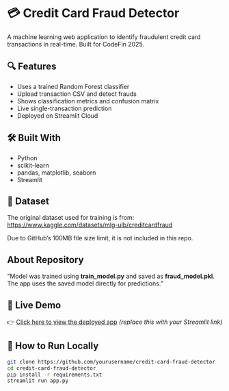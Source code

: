 # 💳 Credit Card Fraud Detector

A machine learning web application to identify fraudulent credit card transactions in real-time. Built for CodeFin 2025.

## 🔍 Features
- Uses a trained Random Forest classifier
- Upload transaction CSV and detect frauds
- Shows classification metrics and confusion matrix
- Live single-transaction prediction
- Deployed on Streamlit Cloud

## 🛠️ Built With
- Python
- scikit-learn
- pandas, matplotlib, seaborn
- Streamlit

## 📂 Dataset
The original dataset used for training is from:
https://www.kaggle.com/datasets/mlg-ulb/creditcardfraud

Due to GitHub’s 100MB file size limit, it is not included in this repo.

## About Repository 
“Model was trained using **train_model.py** and saved as **fraud_model.pkl**. The app uses the saved model directly for predictions.”

## 🚀 Live Demo
👉 [Click here to view the deployed app](#) *(replace this with your Streamlit link)*

## 📂 How to Run Locally
```bash
git clone https://github.com/yourusername/credit-card-fraud-detector
cd credit-card-fraud-detector
pip install -r requirements.txt
streamlit run app.py
